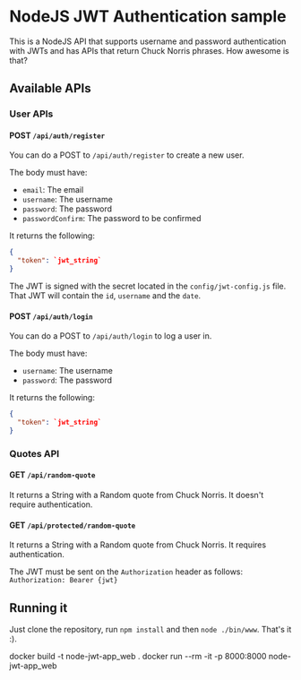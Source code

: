 # NodeJS JWT Authentication sample

This is a NodeJS API that supports username and password authentication with JWTs
and has APIs that return Chuck Norris phrases. How awesome is that?

## Available APIs

### User APIs

#### POST `/api/auth/register`

You can do a POST to `/api/auth/register` to create a new user.

The body must have:

* `email`: The email
* `username`: The username
* `password`: The password
* `passwordConfirm`: The password to be confirmed

It returns the following:

```json
{
  "token": `jwt_string`
}
```

The JWT is signed with the secret located in the `config/jwt-config.js` file.
That JWT will contain the `id`, `username` and the `date`.

#### POST `/api/auth/login`

You can do a POST to `/api/auth/login` to log a user in.

The body must have:

* `username`: The username
* `password`: The password

It returns the following:

```json
{
  "token": `jwt_string`
}
```

### Quotes API

#### GET `/api/random-quote`

It returns a String with a Random quote from Chuck Norris. It doesn't require authentication.

#### GET `/api/protected/random-quote`

It returns a String with a Random quote from Chuck Norris. It requires authentication. 

The JWT must be sent on the `Authorization` header as follows: `Authorization: Bearer {jwt}`

## Running it

Just clone the repository, run `npm install` and then `node ./bin/www`. That's it :).

docker build -t node-jwt-app_web .
docker run --rm -it -p 8000:8000 node-jwt-app_web

